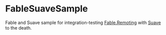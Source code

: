 # FableSuaveSample
Fable and Suave sample for integration-testing [Fable.Remoting](https://github.com/Zaid-Ajaj/Fable.Remoting) with [Suave](https://github.com/SuaveIO/suave) to the death.
